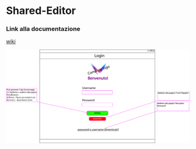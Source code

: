 # Shared-Editor

### Link alla documentazione

[wiki](https://github.com/aleoli/Shared-Editor/wiki)

![](mockups/Qt%20Login-commentato.png)

